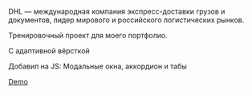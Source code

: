 DHL — международная компания экспресс-доставки грузов и документов, лидер мирового и российского логистических рынков.

Тренировочный проект для моего портфолио.

С адаптивной вёрсткой

Добавил на JS: Модальные окна, аккордион и табы

[Demo](#https://pulesos.github.io/pulesos_dev_dhl_site)
